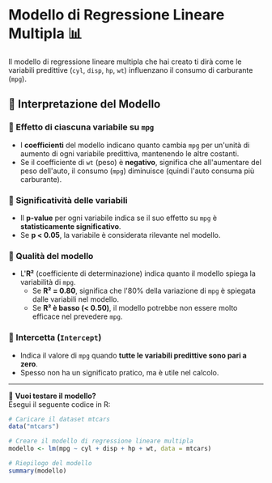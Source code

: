 # Modello di Regressione Lineare Multipla 📊

Il modello di regressione lineare multipla che hai creato ti dirà come le variabili predittive (`cyl`, `disp`, `hp`, `wt`) influenzano il consumo di carburante (`mpg`).

## 📌 Interpretazione del Modello

### 🔹 Effetto di ciascuna variabile su `mpg`
- I **coefficienti** del modello indicano quanto cambia `mpg` per un'unità di aumento di ogni variabile predittiva, mantenendo le altre costanti.
- Se il coefficiente di `wt` (peso) è **negativo**, significa che all'aumentare del peso dell'auto, il consumo (`mpg`) diminuisce (quindi l'auto consuma più carburante).

### 🔹 Significatività delle variabili
- Il **p-value** per ogni variabile indica se il suo effetto su `mpg` è **statisticamente significativo**.
- Se **p < 0.05**, la variabile è considerata rilevante nel modello.

### 🔹 Qualità del modello
- L'**R²** (coefficiente di determinazione) indica quanto il modello spiega la variabilità di `mpg`.
  - Se **R² = 0.80**, significa che l'80% della variazione di `mpg` è spiegata dalle variabili nel modello.
  - Se **R² è basso (< 0.50)**, il modello potrebbe non essere molto efficace nel prevedere `mpg`.

### 🔹 Intercetta (`Intercept`)
- Indica il valore di `mpg` quando **tutte le variabili predittive sono pari a zero**.
- Spesso non ha un significato pratico, ma è utile nel calcolo.

---

📌 **Vuoi testare il modello?**  
Esegui il seguente codice in R:
```r
# Caricare il dataset mtcars
data("mtcars")

# Creare il modello di regressione lineare multipla
modello <- lm(mpg ~ cyl + disp + hp + wt, data = mtcars)

# Riepilogo del modello
summary(modello)
